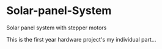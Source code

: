 # Solar-panel-System
Solar panel system with stepper motors

This is the first year hardware project's my individual part...
